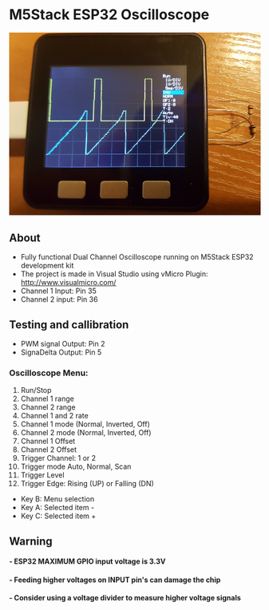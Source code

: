 # M5Stack ESP32 Oscilloscope


![image](M5Stack_Oscilloscope/twoChOsc.jpg)

## About
- Fully functional Dual Channel Oscilloscope running on M5Stack ESP32 development kit
- The project is made in Visual Studio using vMicro Plugin: http://www.visualmicro.com/
- Channel 1 Input: Pin 35
- Channel 2 input: Pin 36

## Testing and callibration
- PWM signal Output: Pin 2
- SignaDelta Output: Pin 5

### Oscilloscope Menu:
1. Run/Stop
2. Channel 1 range
3. Channel 2 range
4. Channel 1 and 2 rate
5. Channel 1 mode (Normal, Inverted, Off) 
6. Channel 2 mode (Normal, Inverted, Off) 
7. Channel 1 Offset
8. Channel 2 Offset
9. Trigger Channel: 1 or 2
10. Trigger mode Auto, Normal, Scan
11. Trigger Level
12. Trigger Edge: Rising (UP) or Falling (DN)

- Key B: Menu selection
- Key A: Selected item - 
- Key C: Selected item + 

## Warning
#### - ESP32 MAXIMUM GPIO input voltage is 3.3V
#### - Feeding higher voltages on INPUT pin's can damage the chip
#### - Consider using a voltage divider to measure higher voltage signals
